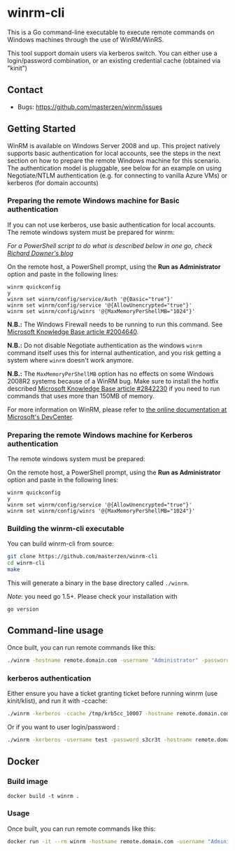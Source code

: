 # winrm-cli

This is a Go command-line executable to execute remote commands on Windows machines through
the use of WinRM/WinRS.

This tool support domain users via kerberos switch. You can either use a login/password combination, or an existing credential cache (obtained via "kinit")

## Contact

- Bugs: https://github.com/masterzen/winrm/issues


## Getting Started
WinRM is available on Windows Server 2008 and up. This project natively supports basic authentication for local accounts, see the steps in the next section on how to prepare the remote Windows machine for this scenario. The authentication model is pluggable, see below for an example on using Negotiate/NTLM authentication (e.g. for connecting to vanilla Azure VMs) or kerberos (for domain accounts)

### Preparing the remote Windows machine for Basic authentication
If you can not use kerberos, use basic authentication for local accounts. The remote windows system must be prepared for winrm:

_For a PowerShell script to do what is described below in one go, check [Richard Downer's blog](http://www.frontiertown.co.uk/2011/12/overthere-control-windows-from-java/)_

On the remote host, a PowerShell prompt, using the __Run as Administrator__ option and paste in the following lines:

    winrm quickconfig
    y
    winrm set winrm/config/service/Auth '@{Basic="true"}'
    winrm set winrm/config/service '@{AllowUnencrypted="true"}'
    winrm set winrm/config/winrs '@{MaxMemoryPerShellMB="1024"}'

__N.B.:__ The Windows Firewall needs to be running to run this command. See [Microsoft Knowledge Base article #2004640](http://support.microsoft.com/kb/2004640).

__N.B.:__ Do not disable Negotiate authentication as the windows `winrm` command itself uses this for internal authentication, and you risk getting a system where `winrm` doesn't work anymore.

__N.B.:__ The `MaxMemoryPerShellMB` option has no effects on some Windows 2008R2 systems because of a WinRM bug. Make sure to install the hotfix described [Microsoft Knowledge Base article #2842230](http://support.microsoft.com/kb/2842230) if you need to run commands that uses more than 150MB of memory.

For more information on WinRM, please refer to <a href="http://msdn.microsoft.com/en-us/library/windows/desktop/aa384426(v=vs.85).aspx">the online documentation at Microsoft's DevCenter</a>.

### Preparing the remote Windows machine for Kerberos authentication
The remote windows system must be prepared:

On the remote host, a PowerShell prompt, using the __Run as Administrator__ option and paste in the following lines:

    winrm quickconfig
    y
    winrm set winrm/config/service '@{AllowUnencrypted="true"}'
    winrm set winrm/config/winrs '@{MaxMemoryPerShellMB="1024"}'

### Building the winrm-cli executable

You can build winrm-cli from source:

```sh
git clone https://github.com/masterzen/winrm-cli
cd winrm-cli
make
```

This will generate a binary in the base directory called `./winrm`.

_Note_: you need go 1.5+. Please check your installation with

```
go version
```

## Command-line usage

Once built, you can run remote commands like this:

```sh
./winrm -hostname remote.domain.com -username "Administrator" -password "secret" "ipconfig /all"
```

### kerberos authentication

Either ensure you have a ticket granting ticket before running winrm (use kinit/klist), and run it with -ccache:

```sh
./winrm -kerberos -ccache /tmp/krb5cc_10007 -hostname remote.domain.com "ipconfig /all"
```

Or if you want to user login/password :

```sh
./winrm -kerberos -username test -password s3cr3t -hostname remote.domain.com -realm DOMAIN.COM "ipconfig /all"
```

## Docker

### Build image

```
docker build -t winrm .
```

### Usage

Once built, you can run remote commands like this:

```sh
docker run -it --rm winrm -hostname remote.domain.com -username "Administrator" -password "secret" "ipconfig /all"
```


